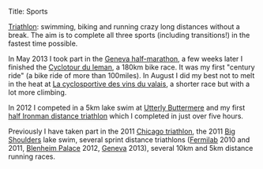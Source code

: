 Title: Sports

[Triathlon][tri]: swimming, biking and running crazy long distances
without a break.  The aim is to complete all three sports (including
transitions!) in the fastest time possible.

In May 2013 I took part in the [Geneva half-marathon][genevahalf], a
few weeks later I finished the [Cyclotour du leman][cyclotour], a
180km bike race. It was my first "century ride" (a bike ride of more
than 100miles). In August I did my best not to melt in the heat at [La
cyclosportive des vins du valais][vinduvalais], a shorter race but
with a lot more climbing.

In 2012 I competed in a 5km lake swim at [Utterly Buttermere][utterly]
and my first [half Ironman distance triathlon][halfim] which I
completed in just over five hours.

Previously I have taken part in the 2011 [Chicago triathlon][chitri],
the 2011 [Big Shoulders][bigshoulders] lake swim, several sprint
distance triathlons ([Fermilab][fermitri] 2010 and 2011, [Blenheim
Palace][blenheimtri] 2012, [Geneva][genevatri] 2013), several 10km and
5km distance running races.


[tri]: http://en.wikipedia.org/wiki/Triathlon
[utterly]: http://www.highterrainevents.co.uk/19.html
[halfim]: http://en.wikipedia.org/wiki/Ironman_70.3
[bigshoulders]: http://www.bigshoulders.org/
[fermitri]: http://www.fnal.gov/orgs/gsa/pages/events/triathlon/index.html
[genevatri]: http://www.tig.ch
[genevahalf]: http://www.genevemarathon.org/en/
[cyclotour]: http://www.cyclotour.ch/
[vinduvalais]: http://www.lacyclosportivevalaisanne.ch/cms/
[blenheimtri]: http://www.theblenheimtriathlon.com/
[chitri]: http://chicagotriathlon.com/
[man]: http://www.hep.manchester.ac.uk/
